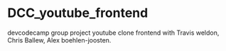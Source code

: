 # DCC_youtube_frontend
devcodecamp group project youtube clone frontend with Travis weldon, Chris Ballew, Alex boehlen-joosten.
